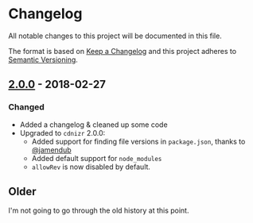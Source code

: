 # Changelog
All notable changes to this project will be documented in this file.

The format is based on [Keep a Changelog](http://keepachangelog.com/en/1.0.0/)
and this project adheres to [Semantic Versioning](http://semver.org/spec/v2.0.0.html).

## [2.0.0](https://github.com/OverZealous/gulp-cdnizer/releases/tag/v2.0.0) - 2018-02-27

### Changed

- Added a changelog & cleaned up some code
- Upgraded to `cdnizr` 2.0.0:
    - Added support for finding file versions in `package.json`, thanks to [@jamendub](https://github.com/jamendub)
    - Added default support for `node_modules`
    - `allowRev` is now disabled by default.

## Older

I'm not going to go through the old history at this point.

